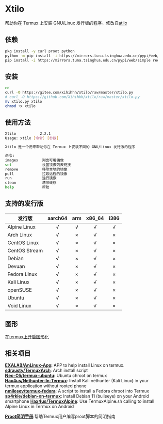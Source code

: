 # Xtilo

帮助你在 Termux 上安装 GNU/Linux 发行版的程序。修改自[atilo](https://github.com/YadominJinta/atilo)

## 依赖

``` bash
pkg install -y curl proot python
python -m pip install -i https://mirrors.tuna.tsinghua.edu.cn/pypi/web/simple --upgrade pip
pip install -i https://mirrors.tuna.tsinghua.edu.cn/pypi/web/simple requests tqdm prettytable beautifulsoup4
```

## 安装

``` bash
cd
curl -O https://gitee.com/xihihhh/xtilo/raw/master/xtilo.py
# curl -O https://github.com/Xihihhh/xtilo/raw/master/xtilo.py
mv xtilo.py xtilo
chmod +x xtilo
```

## 使用方法

``` bash
Xtilo           2.2.1
Usage: xtilo [命令] [参数]

Xtilo 是一个用来帮助你在 Termux 上安装不同的 GNU/Linux 发行版的程序

命令:
images           列出可用镜像
set              设置镜像列表链接
remove           移除本地的镜像
pull             拉取远程的镜像
run              运行镜像
clean            清除缓存
help             帮助
```

## 支持的发行版

| 发行版             | aarch64 |  arm  | x86_64 | i386  |
| ------------------ | :-----: | :---: | :----: | :---: |
| Alpine Linux       |    √    |   √   |   √    |   √   |
| Arch Linux         |    √    |   ×   |   √    |   ×   |
| CentOS Linux       |    √    |   ×   |   √    |   ×   |
| CentOS Stream      |    √    |   ×   |   √    |   ×   |
| Debian             |    √    |   ×   |   √    |   ×   |
| Devuan             |    √    |   ×   |   √    |   ×   |
| Fedora Linux       |    √    |   ×   |   √    |   ×   |
| Kali Linux         |    √    |   ×   |   √    |   ×   |
| openSUSE           |    √    |   ×   |   √    |   ×   |
| Ubuntu             |    √    |   ×   |   √    |   ×   |
| Void Linux         |    √    |   ×   |   √    |   ×   |

## 图形

[在termux上开启图形化](https://yadominjinta.github.io/2018/07/30/GUI-on-termux.html)

## 相关项目

**[EXALAB/AnLinux-App](https://github.com/EXALAB/AnLinux-App)**: APP to help install Linux on termux.  
**[sdrausty/TermuxArch](https://github.com/sdrausty/TermuxArch)**: Arch install script  
**[Neo-Oli/termux-ubuntu](https://github.com/Neo-Oli/termux-ubuntu)**: Ubuntu chroot on termux  
**[Hax4us/Nethunter-In-Termux](https://github.com/Hax4us/Nethunter-In-Termux)**: Install Kali nethunter (Kali Linux) in your termux application without rooted phone  
**[nmilosev/termux-fedora](https://github.com/nmilosev/termux-fedora)**: A script to install a Fedora chroot into Termux  
**[sp4rkie/debian-on-termux](https://github.com/sp4rkie/debian-on-termux)**: Install Debian 11 (bullseye) on your Android smartphone
**[Hax4us/TermuxAlpine](https://github.com/Hax4us/TermuxAlpine)**: Use TermuxAlpine.sh calling to install Alpine Linux in Termux on Android

**[Proot简明手册](https://github.com/myfreess/Mytermuxdoc/wiki/Proot)**:帮助Termux用户编写proot脚本的简明指南